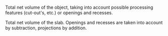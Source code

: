 Total net volume of the object, taking into account possible processing features (cut-out's, etc.) or openings and recesses.


<!-- comment -->


Total net volume of the slab. Openings and recesses are taken into account by subtraction, projections by addition.
